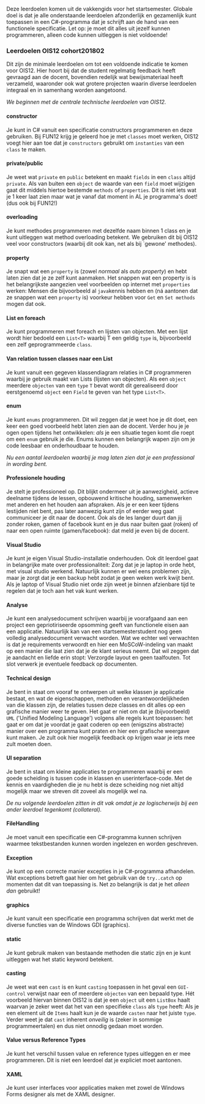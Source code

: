 <a id="cha:ois12learninggoals"></a>

Deze leerdoelen komen uit de vakkengids voor het startsemester. Globale doel is dat je alle onderstaande leerdoelen afzonderlijk en gezamenlijk kunt toepassen in een C#-programma dat je schrijft aan de hand van een functionele specificatie. Let op: je moet dit alles uit jezelf kunnen programmeren, alleen code kunnen uitleggen is niet voldoende!
### Leerdoelen OIS12 cohort201802

Dit zijn de minimale leerdoelen om tot een voldoende indicatie te komen voor OIS12.
Hier hoort bij dat de student regelmatig feedback heeft gevraagd aan de docent,
bovendien redelijk wat bewijsmateriaal heeft verzameld,
waaronder ook wat grotere projecten waarin diverse leerdoelen integraal en in
samenhang worden aangetoond.

*We beginnen met de centrale technische leerdoelen van OIS12.*
#### constructor
Je kunt in C# vanuit een specificatie constructors programmeren en deze gebruiken.
Bij FUN12 krijg je geleerd hoe je met `classes` moet werken,
OIS12 voegt hier aan toe dat je `constructors` gebruikt om `instanties`
van een `class` te maken.

#### private/public
Je weet wat `private` en `public` betekent
en maakt `fields` in een `class` altijd `private`.
Als van buiten een `object` de waarde van een `field` moet wijzigen
gaat dit middels hiertoe bestemde `methods` of `properties`.
Dit is niet iets wat je 1 keer laat zien maar wat je vanaf dat moment
in AL je programma's doet! (dus ook bij FUN12!)

#### overloading
Je kunt methodes programmeren met dezelfde naam binnen 1 class
en je kunt uitleggen wat method overloading betekent.
We gebruiken dit bij OIS12 veel voor constructors
(waarbij dit ook kan, net als bij `gewone' methodes).

#### property
Je snapt wat een `property` is (zowel *normaal* als *auto property*)
en hebt laten zien dat je ze zelf kunt aanmaken.
Het snappen wat een property is is het belangrijkste
aangezien veel voorbeelden op internet met `properties` werken:
Mensen die bijvoorbeeld al `java`kennis hebben en
(ná aantonen dat ze snappen wat een `property` is)
voorkeur hebben voor `Get` en `Set methods` mogen dat ook.

#### List en foreach
Je kunt programmeren met foreach en lijsten van objecten.
Met een lijst wordt hier bedoeld een `List<T>` waarbij T
een geldig `type` is, bijvoorbeeld een zelf geprogrammeerde `class`.

#### Van relation tussen classes naar een List
Je kunt vanuit een gegeven klassendiagram
relaties in C# programmeren waarbij je gebruik maakt van Lists (lijsten van objecten).
Als een `object` meerdere `objecten` van een `type` `T` bevat wordt dit
gerealiseerd door eerstgenoemd `object` een `Field` te geven
van het type `List<T>`.

#### enum
Je kunt `enums` programmeren.
Dit wil zeggen dat je weet hoe je dit doet, een keer een goed voorbeeld
hebt laten zien aan de docent. Verder hou je je ogen open
tijdens het ontwikkelen: *als* je een situatie tegen komt die
roept om een `enum` gebruik je die.
Enums kunnen een belangrijk wapen zijn om je code leesbaar en
onderhoudbaar te houden.


*Nu een aantal leerdoelen waarbij je mag laten zien dat je een
professional in wording bent.*
#### Professionele houding
Je stelt je professioneel op.
Dit blijkt ondermeer uit je aanwezigheid, actieve deelname tijdens de lessen,
opbouwend kritische houding, samenwerken met anderen en het houden aan afspraken.
Als je er een keer tijdens lestijden niet bent,
pas later aanwezig kunt zijn of eerder weg gaat
communiceer je dit naar de docent.
Ook als de les langer duurt dan jij
zonder roken, gamen of facebook kunt
en je dus naar buiten gaat (roken) of naar een open ruimte (gamen/facebook):
dat meld je even bij de docent.

#### Visual Studio
Je kunt je eigen Visual Studio-installatie onderhouden.
Ook dit leerdoel gaat in belangrijke mate over professionaliteit:
Zorg dat je je laptop in orde hebt, met visual studio werkend.
Natuurlijk kunnen er wel eens problemen zijn,
maar je zorgt dat je een backup hebt zodat je geen weken werk kwijt bent.
Als je laptop of Visual Studio niet orde zijn weet je binnen afzienbare tijd
te regelen dat je toch aan het vak kunt werken.

#### Analyse
Je kunt een analysedocument schrijven waarbij je
voorafgaand aan een project een gepriotiriseerde opsomming
geeft van functionele eisen aan een applicatie.
Natuurlijk kan van een startsemesterstudent nog geen volledig analysedocument
verwacht worden. Wat we echter wel verwachten is dat je
requirements verwoordt en hier een MoSCoW-indeling van maakt
op een manier die laat zien dat je de klant serieus neemt.
Dat wil zeggen dat je aandacht en liefde erin stopt:
Verzorgde layout en geen taalfouten.
Tot slot verwerk je eventuele feedback op documenten.

#### Technical design
Je bent in staat om vooraf te ontwerpen uit welke klassen
je applicatie bestaat, en wat de eigenschappen, methoden
en verantwoordelijkheden van die klassen zijn,
de relaties tussen deze classes en dit alles op een grafische manier weer te geven.
Het gaat er niet om dat je (bijvoorbeeld) `UML` ('Unified Modeling Language')
volgens alle regels kunt toepassen: het gaat er om dat je
voordat je gaat coderen op een (enigszins abstracte) manier over een programma
kunt praten en hier een grafische weergave kunt maken.
Je zult ook hier mogelijk feedback op krijgen waar je iets mee zult moeten doen.

#### UI separation
Je bent in staat om kleine applicaties te programmeren waarbij er
een goede scheiding is tussen code in klassen en userinterface-code.
Met de kennis en vaardigheden die je nu hebt is deze scheiding nog niet
altijd mogelijk maar we streven dit zoveel als mogelijk wel na.

*De nu volgende leerdoelen zitten in dit vak omdat je ze
logischerwijs bij een ander leerdoel tegenkomt
(collateral).*
#### FileHandling
Je moet vanuit een specificatie een C#-programma kunnen schrijven
waarmee tekstbestanden kunnen worden ingelezen en worden geschreven.

#### Exception
Je kunt op een correcte manier excepties in je C#-programma afhandelen.
Wat exceptions betreft gaat hier om het gebruik van de `try..catch`
op momenten dat dit van toepassing is.
Net zo belangrijk is dat je het *alleen dan* gebruikt!

#### graphics
Je kunt vanuit een specificatie een programma schrijven
dat werkt met de diverse functies van de Windows GDI (graphics).


#### static
Je kunt gebruik maken van bestaande methoden die static zijn
en je kunt uitleggen wat het static keyword betekent.

#### casting
Je weet wat een `cast` is en kunt `casting` toepassen in het geval een `GUI-control`
verwijst naar een of meerdere `objecten` van een bepaald type.
Hét voorbeeld hiervan binnen OIS12 is dat je een `object` uit een `ListBox`
haalt waarvan je zeker weet dat het van een specifieke `class` als `type` heeft:
Als je een element uit de `Items` haalt kun je de waarde `casten` naar
het juiste `type`.
Verder weet je dat `cast` inherent *onveilig* is
(zeker in sommige programmeertalen) en dus niet onnodig gedaan moet worden.

#### Value versus Reference Types
Je kunt het verschil tussen value en reference types uitleggen en er mee programmeren.
Dit is niet een leerdoel dat je expliciet moet aantonen.


#### XAML
Je kunt user interfaces voor applicaties maken
met zowel de Windows Forms designer als met de XAML designer.













































